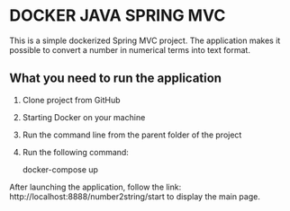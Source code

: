 # DOCKER JAVA SPRING MVC

This is a simple dockerized Spring MVC project. The application makes it possible to convert a number in numerical terms into text format.

## What you need to run the application
1. Clone project from GitHub
2. Starting Docker on your machine
3. Run the command line from the parent folder of the project
4. Run the following command:

	docker-compose up
	
After launching the application, follow the link: http://localhost:8888/number2string/start to display the main page.
